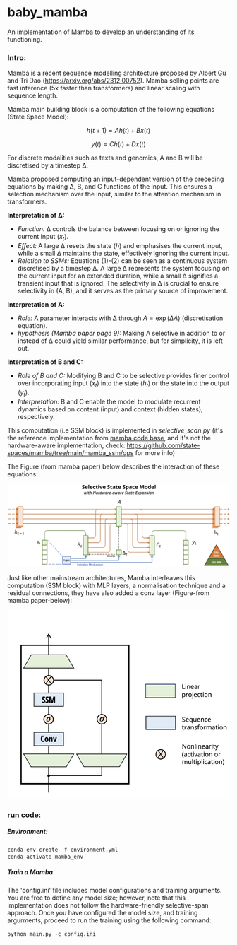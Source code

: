 # baby_mamba
An implementation of Mamba to develop an understanding of its functioning.

### Intro:
Mamba is a recent sequence modelling architecture proposed by Albert Gu and Tri Dao (https://arxiv.org/abs/2312.00752). Mamba selling points are fast inference (5x faster than transformers) and linear scaling with sequence length. 

Mamba main building block is a computation of the following equations (State Space Model):


$$
h(t + 1) = Ah(t) + Bx(t) \tag{1}
$$

$$
y(t) = Ch(t) + Dx(t) \tag{2}
$$


For discrete modalities such as texts and genomics, A and B will be discretised by a timestep ∆.
 
Mamba proposed computing an input-dependent version of the preceding equations by making ∆, B, and C functions of the input. This ensures a selection mechanism over the input, similar to the attention mechanism in transformers.

**Interpretation of ∆:**
- *Function:* ∆ controls the balance between focusing on or ignoring the current input $(x_t)$.
- *Effect:* A large ∆ resets the state $(h)$ and emphasises the current input, while a small ∆ maintains the state, effectively ignoring the current input.
- *Relation to SSMs:* Equations (1)-(2) can be seen as a continuous system discretised by a timestep ∆. A large ∆ represents the system focusing on the current input for an extended duration, while a small ∆ signifies a transient input that is ignored. The selectivity in ∆ is crucial to ensure selectivity in (A, B), and it serves as the primary source of improvement.

**Interpretation of A:**
- *Role:* A parameter interacts with ∆ through $A = \exp(\Delta A)$ (discretisation equation).
- *hypothesis (Mamba paper page 9):* Making A selective in addition to or instead of ∆ could yield similar performance, but for simplicity, it is left out.

**Interpretation of B and C:**
- *Role of B and C:* Modifying B and C to be selective provides finer control over incorporating input $(x_t)$ into the state $(h_t)$ or the state into the output $(y_t)$.
- *Interpretation:* B and C enable the model to modulate recurrent dynamics based on content (input) and context (hidden states), respectively.

This computation (i.e SSM block) is implemented in *selective_scan.py* (it's the reference implementation from [mamba code base](https://github.com/state-spaces/mamba/), and it's not the hardware-aware implementation, check: https://github.com/state-spaces/mamba/tree/main/mamba_ssm/ops for more info)

The Figure (from mamba paper) below describes the interaction of these equations:

![SSM Block](./assets/ssm.png)

Just like other mainstream architectures, Mamba interleaves this computation (SSM block) with MLP layers, a normalisation technique and a residual connections, they have also added a conv layer (Figure-from mamba paper-below):

<p align="center">
    <img alt="Mamba Architecture" src="./assets/mamba_architecture.png">
</p>


### run code:

##### Environment:
```
conda env create -f environment.yml
conda activate mamba_env
```
##### Train a Mamba
The 'config.ini' file includes model configurations and training arguments. You are free to define any model size; however, note that this implementation does not follow the hardware-friendly selective-span approach. Once you have configured the model size, and training argurments, proceed to run the training using the following command:
```
python main.py -c config.ini
```

